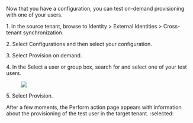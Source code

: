 Now that you have a configuration, you can test on-demand provisioning with one of your users.

1\. In the source tenant, browse to Identity > External Identities > Cross-tenant synchronization.

2\. Select Configurations and then select your configuration.

3\. Select Provision on demand.

4\. In the Select a user or group box, search for and select one of your test users.
<figure>

![](figures/0)

<!-- FigureContent="... Fabrikam to Contoso | Provisioning > Cross-tenant synchronization | Configurations > Fabrikam to Contoso Fabrikam to Contoso | Provision on demand Fabrikam - Microsoft Entra ID :selected: « Learn More Got feedback? Overview Provision on demand Provision on-demand for a subset of users or groups before rolling it out broadly to your organization. When provisioning a group you can select 5 members at a time. Manage No user or group will be provisioned on-demand that would not have been provisioned through the regular provisioning cycles. Users and groups Provisioning Selected user P User1 Expression builder Activity - Audit logs Provisioning logs Insights Troubleshooting + Support + New support request Provision" -->

</figure>


5\. Select Provision.

After a few moments, the Perform action page appears with information about the provisioning of the test user in the target tenant.
:selected: